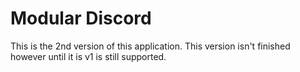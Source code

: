 # Modular Discord

This is the 2nd version of this application. This version isn't finished however until it is v1 is still supported.
